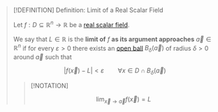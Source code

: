 >[!DEFINITION] Definition: Limit of a Real Scalar Field
>
>Let $f: D \subseteq \mathbb{R}^n \to \mathbb{R}$ be a [real scalar field](Real%20Scalar%20Field.md).
>
>We say that $L \in \mathbb{R}$ is the **limit of** $f$ **as its argument approaches** $\vec{a} \in \mathbb{R}^n$ if for every $\varepsilon \gt 0$ there exists an [open ball](../../../Geometry/Topology/Open%20Ball.md) $B_\delta (\vec{a})$ of radius $\delta \gt 0$ around $\vec{a}$ such that
>
>$$|f(\vec{x}) - L| \lt \varepsilon \qquad \forall x \in D \cap B_\delta (\vec{a})$$
>
>>[!NOTATION]
>>
>>$$\lim_{\vec{x}\to \vec{a}} f(\vec{x}) = L$$
>>
>